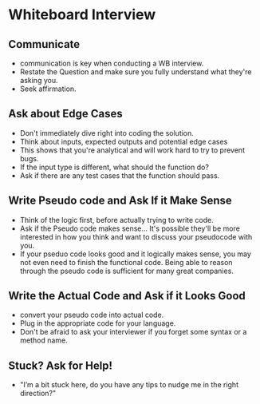 # Whiteboard Interview

## Communicate

- communication is key when conducting a WB interview.
- Restate the Question and make sure you fully understand what they're asking you.
- Seek affirmation.

## Ask about Edge Cases

- Don't immediately dive right into coding the solution.
- Think about inputs, expected outputs and potential edge cases
- This shows that you're analytical and will work hard to try to prevent bugs.
- If the input type is different, what should the function do? 
- Ask if there are any test cases that the function should pass.

## Write Pseudo code and Ask If it Make Sense

- Think of the logic first, before actually trying to write code.
- Ask if the Pseudo code makes sense... It's possible they'll be more interested in how you think and want to discuss your pseudocode with you.
- If your pseduo code looks good and it logically makes sense, you may not even need to finish the functional code. Being able to reason through the pseudo code is sufficient for many great companies.


## Write the Actual Code and Ask if it Looks Good

- convert your pseudo code into actual code. 
- Plug in the appropriate code for your language.
- Don't be afraid to ask your interviewer if you forget some syntax or a method name. 

## Stuck? Ask for Help!

- "I’m a bit stuck here, do you have any tips to nudge me in the right direction?"
